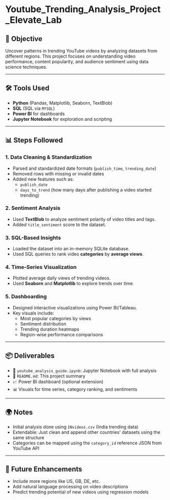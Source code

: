 # Youtube_Trending_Analysis_Project_Elevate_Lab

## 🎯 Objective

Uncover patterns in trending YouTube videos by analyzing datasets from different regions. This project focuses on understanding video performance, content popularity, and audience sentiment using data science techniques.

---

## 🛠️ Tools Used

- **Python** (Pandas, Matplotlib, Seaborn, TextBlob)
- **SQL** (SQL via `MYSQL`)
- **Power BI** for dashboards
- **Jupyter Notebook** for exploration and scripting

---

## 📊 Steps Followed

### 1. Data Cleaning & Standardization
- Parsed and standardized date formats (`publish_time`, `trending_date`)
- Removed rows with missing or invalid dates
- Added new features such as:
  - `publish_date`
  - `days_to_trend` (how many days after publishing a video started trending)

### 2. Sentiment Analysis
- Used **TextBlob** to analyze sentiment polarity of video titles and tags.
- Added `title_sentiment` score to the dataset.

### 3. SQL-Based Insights
- Loaded the dataset into an in-memory SQLite database.
- Used SQL queries to rank video **categories** by **average views**.

### 4. Time-Series Visualization
- Plotted average daily views of trending videos.
- Used **Seaborn** and **Matplotlib** to explore trends over time.

### 5. Dashboarding
- Designed interactive visualizations using Power BI/Tableau.
- Key visuals include:
  - Most popular categories by views
  - Sentiment distribution
  - Trending duration heatmaps
  - Region-wise performance comparisons

---

## 📦 Deliverables

- 📓 `youtube_analysis_guide.ipynb`: Jupyter Notebook with full analysis
- 📁 `README.md`: This project summary
- 📈 Power BI dashboard (optional extension)
- 📊 Visuals for time series, category ranking, and sentiments

---

## 🌍 Notes

- Initial analysis done using `INvideos.csv` (India trending data)
- Extendable: Just clean and append other countries' datasets using the same structure
- Categories can be mapped using the `category_id` reference JSON from YouTube API

---

## 🔁 Future Enhancements

- Include more regions like US, GB, DE, etc.
- Add natural language processing on video descriptions
- Predict trending potential of new videos using regression models
